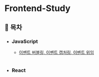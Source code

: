# Frontend-Study

## 📌 **목차**

- ### **JavaScript**

  - [이벤트 버블링, 이벤트 캡처링, 이벤트 위임](https://github.com/whl5105/Frontend-Study/blob/main/JavaScript/event%20bubbling%2C%20event%20capturing%2C%20event%20delegation.md)

  <br>

- ### **React**
